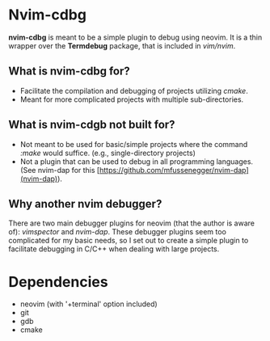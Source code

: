# Nvim-cdbg

**nvim-cdbg** is meant to be a simple plugin to debug using neovim.
It is a thin wrapper over the **Termdebug** package, that is included in *vim/nvim*.

## What is nvim-cdbg for?

* Facilitate the compilation and debugging of projects utilizing *cmake*.
* Meant for more complicated projects with multiple sub-directories.

## What is nvim-cdgb not built for?

* Not meant to be used for basic/simple projects where the command *:make* would suffice. (e.g., single-directory projects)
* Not a plugin that can be used to debug in all programming languages. (See nvim-dap for this [https://github.com/mfussenegger/nvim-dap](nvim-dap)).

## Why another nvim debugger?

There are two main debugger plugins for neovim (that the author is aware of): *vimspector* and *nvim-dap*.
These debugger plugins seem too complicated for my basic needs, so I set out to create a simple plugin to facilitate debugging in C/C++ when dealing with large projects.

# Dependencies

* neovim (with '+terminal' option included)
* git
* gdb
* cmake
